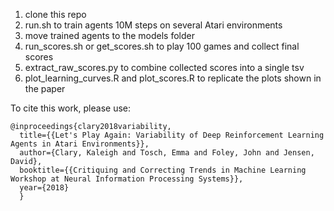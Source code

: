 1. clone this repo
2. run.sh to train agents 10M steps on several Atari environments
3. move trained agents to the models folder 
4. run_scores.sh or get_scores.sh to play 100 games and collect final scores
5. extract_raw_scores.py to combine collected scores into a single tsv
6. plot_learning_curves.R and plot_scores.R to replicate the plots shown in the paper

To cite this work, please use: 

``` 
@inproceedings{clary2018variability,
  title={{Let's Play Again: Variability of Deep Reinforcement Learning Agents in Atari Environments}},
  author={Clary, Kaleigh and Tosch, Emma and Foley, John and Jensen, David},
  booktitle={{Critiquing and Correcting Trends in Machine Learning Workshop at Neural Information Processing Systems}},
  year={2018}
  }
```
